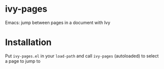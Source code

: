 # ivy-pages
Emacs: jump between pages in a document with Ivy

# Installation

Put `ivy-pages.el` in your `load-path` and call `ivy-pages` (autoloaded) to select a page to jump to
